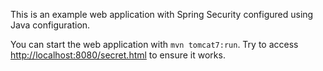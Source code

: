 This is an example web application with Spring Security configured using Java configuration.

You can start the web application with ``mvn tomcat7:run``.
Try to access [http://localhost:8080/secret.html](http://localhost:8080/secret.html) to ensure it works.
